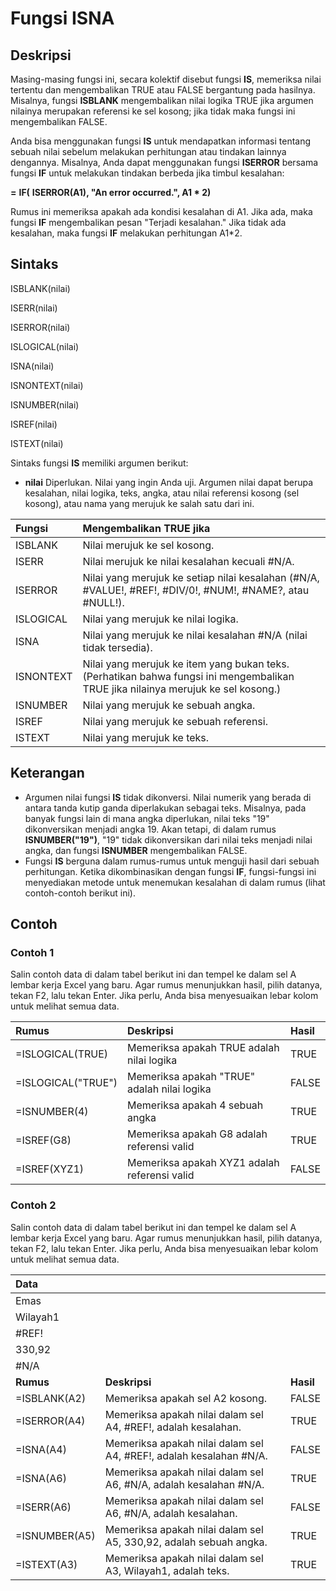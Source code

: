 # Fungsi ISNA

## Deskripsi

Masing-masing fungsi ini, secara kolektif disebut fungsi **IS**, memeriksa nilai tertentu dan mengembalikan TRUE atau FALSE bergantung pada hasilnya. Misalnya, fungsi **ISBLANK** mengembalikan nilai logika TRUE jika argumen nilainya merupakan referensi ke sel kosong; jika tidak maka fungsi ini mengembalikan FALSE.

Anda bisa menggunakan fungsi **IS** untuk mendapatkan informasi tentang sebuah nilai sebelum melakukan perhitungan atau tindakan lainnya dengannya. Misalnya, Anda dapat menggunakan fungsi **ISERROR** bersama fungsi **IF** untuk melakukan tindakan berbeda jika timbul kesalahan:

**=** **IF\(** **ISERROR\(A1\), "An error occurred.", A1 \* 2\)**

Rumus ini memeriksa apakah ada kondisi kesalahan di A1. Jika ada, maka fungsi **IF** mengembalikan pesan "Terjadi kesalahan." Jika tidak ada kesalahan, maka fungsi **IF** melakukan perhitungan A1\*2.

## Sintaks

ISBLANK\(nilai\)

ISERR\(nilai\)

ISERROR\(nilai\)

ISLOGICAL\(nilai\)

ISNA\(nilai\)

ISNONTEXT\(nilai\)

ISNUMBER\(nilai\)

ISREF\(nilai\)

ISTEXT\(nilai\)

Sintaks fungsi **IS** memiliki argumen berikut:

* **nilai**    Diperlukan. Nilai yang ingin Anda uji. Argumen nilai dapat berupa kesalahan, nilai logika, teks, angka, atau nilai referensi kosong \(sel kosong\), atau nama yang merujuk ke salah satu dari ini.

| **Fungsi** | **Mengembalikan TRUE jika** |
| :--- | :--- |
| ISBLANK | Nilai merujuk ke sel kosong. |
| ISERR | Nilai merujuk ke nilai kesalahan kecuali \#N/A. |
| ISERROR | Nilai yang merujuk ke setiap nilai kesalahan \(\#N/A, \#VALUE!, \#REF!, \#DIV/0!, \#NUM!, \#NAME?, atau \#NULL!\). |
| ISLOGICAL | Nilai yang merujuk ke nilai logika. |
| ISNA | Nilai yang merujuk ke nilai kesalahan \#N/A \(nilai tidak tersedia\). |
| ISNONTEXT | Nilai yang merujuk ke item yang bukan teks. \(Perhatikan bahwa fungsi ini mengembalikan TRUE jika nilainya merujuk ke sel kosong.\) |
| ISNUMBER | Nilai yang merujuk ke sebuah angka. |
| ISREF | Nilai yang merujuk ke sebuah referensi. |
| ISTEXT | Nilai yang merujuk ke teks. |

## Keterangan

* Argumen nilai fungsi **IS** tidak dikonversi. Nilai numerik yang berada di antara tanda kutip ganda diperlakukan sebagai teks. Misalnya, pada banyak fungsi lain di mana angka diperlukan, nilai teks "19" dikonversikan menjadi angka 19. Akan tetapi, di dalam rumus **ISNUMBER\("19"\)**, "19" tidak dikonversikan dari nilai teks menjadi nilai angka, dan fungsi **ISNUMBER** mengembalikan FALSE.
* Fungsi **IS** berguna dalam rumus-rumus untuk menguji hasil dari sebuah perhitungan. Ketika dikombinasikan dengan fungsi **IF**, fungsi-fungsi ini menyediakan metode untuk menemukan kesalahan di dalam rumus \(lihat contoh-contoh berikut ini\).

## Contoh

### Contoh 1

Salin contoh data di dalam tabel berikut ini dan tempel ke dalam sel A lembar kerja Excel yang baru. Agar rumus menunjukkan hasil, pilih datanya, tekan F2, lalu tekan Enter. Jika perlu, Anda bisa menyesuaikan lebar kolom untuk melihat semua data.

| **Rumus** | **Deskripsi** | **Hasil** |
| :--- | :--- | :--- |
| =ISLOGICAL\(TRUE\) | Memeriksa apakah TRUE adalah nilai logika | TRUE |
| =ISLOGICAL\("TRUE"\) | Memeriksa apakah "TRUE" adalah nilai logika | FALSE |
| =ISNUMBER\(4\) | Memeriksa apakah 4 sebuah angka | TRUE |
| =ISREF\(G8\) | Memeriksa apakah G8 adalah referensi valid | TRUE |
| =ISREF\(XYZ1\) | Memeriksa apakah XYZ1 adalah referensi valid | FALSE |

### Contoh 2

Salin contoh data di dalam tabel berikut ini dan tempel ke dalam sel A lembar kerja Excel yang baru. Agar rumus menunjukkan hasil, pilih datanya, tekan F2, lalu tekan Enter. Jika perlu, Anda bisa menyesuaikan lebar kolom untuk melihat semua data.

| **Data** |  |  |
| :--- | :--- | :--- |
| Emas |  |  |
| Wilayah1 |  |  |
| \#REF! |  |  |
| 330,92 |  |  |
| \#N/A |  |  |
| **Rumus** | **Deskripsi** | **Hasil** |
| =ISBLANK\(A2\) | Memeriksa apakah sel A2 kosong. | FALSE |
| =ISERROR\(A4\) | Memeriksa apakah nilai dalam sel A4, \#REF!, adalah kesalahan. | TRUE |
| =ISNA\(A4\) | Memeriksa apakah nilai dalam sel A4, \#REF!, adalah kesalahan \#N/A. | FALSE |
| =ISNA\(A6\) | Memeriksa apakah nilai dalam sel A6, \#N/A, adalah kesalahan \#N/A. | TRUE |
| =ISERR\(A6\) | Memeriksa apakah nilai dalam sel A6, \#N/A, adalah kesalahan. | FALSE |
| =ISNUMBER\(A5\) | Memeriksa apakah nilai dalam sel A5, 330,92, adalah sebuah angka. | TRUE |
| =ISTEXT\(A3\) | Memeriksa apakah nilai dalam sel A3, Wilayah1, adalah teks. | TRUE |


